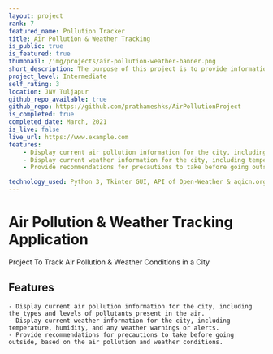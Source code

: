 ```yaml
---
layout: project
rank: 7
featured_name: Pollution Tracker
title: Air Pollution & Weather Tracking
is_public: true
is_featured: true
thumbnail: /img/projects/air-pollution-weather-banner.png
short_description: The purpose of this project is to provide information about the air pollution and weather conditions in a particular city. It aims to help individuals make informed decisions about their outdoor activities, including precautions they should take to protect their health.
project_level: Intermediate
self_rating: 3
location: JNV Tuljapur
github_repo_available: true
github_repo: https://github.com/prathameshks/AirPollutionProject
is_completed: true
completed_date: March, 2021
is_live: false
live_url: https://www.example.com
features:
    - Display current air pollution information for the city, including the types and levels of pollutants present in the air.
    - Display current weather information for the city, including temperature, humidity, and any weather warnings or alerts.
    - Provide recommendations for precautions to take before going outside, based on the air pollution and weather conditions.

technology_used: Python 3, Tkinter GUI, API of Open-Weather & aqicn.org
---
```


# Air Pollution & Weather Tracking Application

Project To Track Air Pollution & Weather Conditions in a City

## Features

    - Display current air pollution information for the city, including the types and levels of pollutants present in the air.
    - Display current weather information for the city, including temperature, humidity, and any weather warnings or alerts.
    - Provide recommendations for precautions to take before going outside, based on the air pollution and weather conditions.